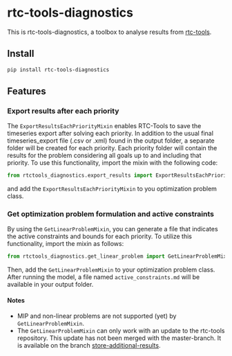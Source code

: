 # rtc-tools-diagnostics

This is rtc-tools-diagnostics, a toolbox to analyse results from [rtc-tools](https://gitlab.com/deltares/rtc-tools).

## Install

```bash
pip install rtc-tools-diagnostics
```
## Features
### Export results after each priority
The `ExportResultsEachPriorityMixin` enables RTC-Tools to save the timeseries export after solving each priority. In addition to the usual final timeseries_export file (.csv or .xml) found in the output folder, a separate folder 
will be created for each priority. Each priority folder will contain the results for the problem considering all goals up to and including that priority. To use this functionality, import the mixin with the following code:
```python
from rtctools_diagnostics.export_results import ExportResultsEachPriorityMixin
```
and add the `ExportResultsEachPriorityMixin` to you optimization problem class.

### Get optimization problem formulation and active constraints
By using the `GetLinearProblemMixin`, you can generate a file that indicates the active constraints and bounds for each priority. To utilize this functionality, import the mixin as follows:
```python
from rtctools_diagnostics.get_linear_problem import GetLinearProblemMixin
```
Then, add the `GetLinearProblemMixin` to your optimization problem class. After running the model, a file named `active_constraints.md` will be available in your output folder.

#### Notes
- MIP and non-linear problems are not supported (yet) by `GetLinearProblemMixin`.
- The `GetLinearProblemMixin` can only work with an update to the rtc-tools repository. This update has not been merged with the master-branch. It is available on the branch [store-additional-results](https://gitlab.com/deltares/rtc-tools/-/tree/store-additional-results).